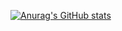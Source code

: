 [![Anurag's GitHub stats](https://github-readme-stats.vercel.app/api?username=AlineAl)](https://github.com/anuraghazra/github-readme-stats)
